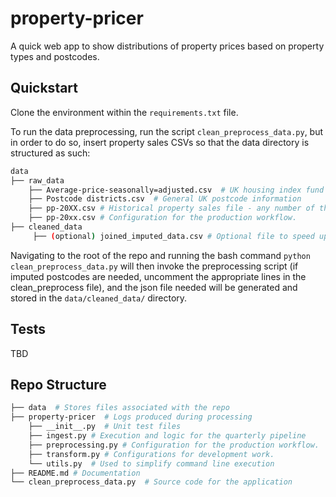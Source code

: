 # property-pricer
A quick web app to show distributions of property prices based on property types and postcodes. 



## Quickstart
Clone the environment within the `requirements.txt` file.

To run the data preprocessing, run the script `clean_preprocess_data.py`, but in order to do so, insert property sales CSVs so that the data directory is structured as such:
```bash
data
├── raw_data 
    ├── Average-price-seasonally=adjusted.csv  # UK housing index fund information
    ├── Postcode districts.csv  # General UK postcode information
    ├── pp-20XX.csv # Historical property sales file - any number of these files can be added here
    ├── pp-20xx.csv # Configuration for the production workflow. 
├── cleaned_data 
     ├── (optional) joined_imputed_data.csv # Optional file to speed up run time, contains imputed postcodes
```

Navigating to the root of the repo and running the bash command `python clean_preprocess_data.py` will then invoke the preprocessing script (if imputed postcodes are needed, uncomment the 
appropriate lines in the clean_preprocess file), and the json file needed will be generated and stored in the `data/cleaned_data/` directory.
 
## Tests
TBD


## Repo Structure
```bash
├── data  # Stores files associated with the repo
├── property-pricer  # Logs produced during processing
    ├── __init__.py  # Unit test files
    ├── ingest.py # Execution and logic for the quarterly pipeline
    ├── preprocessing.py # Configuration for the production workflow.
    ├── transform.py # Configurations for development work.
    └── utils.py  # Used to simplify command line execution
├── README.md # Documentation
└── clean_preprocess_data.py  # Source code for the application
```
